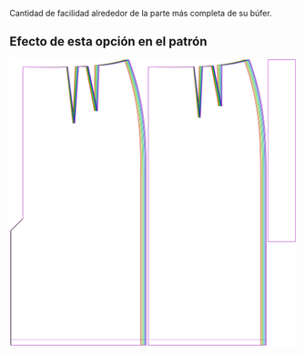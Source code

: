 Cantidad de facilidad alrededor de la parte más completa de su búfer.



## Efecto de esta opción en el patrón
![Esta imagen muestra el efecto de esta opción superponiendo varias variantes que tienen un valor diferente para esta opción](penelope_seatease_sample.svg "Efecto de esta opción en el patrón")
